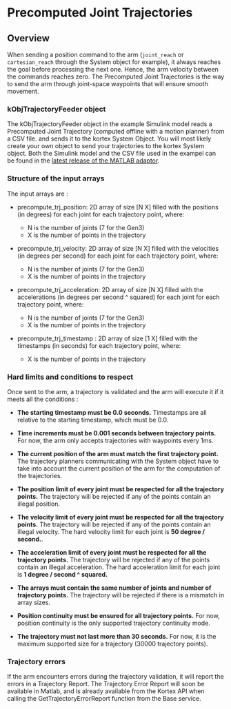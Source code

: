 # Precomputed Joint Trajectories

## Overview

When sending a position command to the arm (```joint_reach``` or ```cartesian_reach``` through the System object for example), it always reaches the goal before processing the next one. Hence, the arm velocity between the commands reaches zero.
The Precomputed Joint Trajectories is the way to send the arm through joint-space waypoints that will ensure smooth movement. 

### kObjTrajectoryFeeder object

The kObjTrajectoryFeeder object in the example Simulink model reads a Precomputed Joint Trajectory (computed offline with a motion planner) from a CSV file. and sends it to the kortex System Object. You will most likely create your own object to send your trajectories to the kortex System object. Both the Simulink model and the CSV file used in the exampel can be found in the [latest release of the MATLAB adaptor](https://artifactory.kinovaapps.com/artifactory/webapp/#/artifacts/browse/tree/General/generic-local-public/kortex/matlab/simplified_api/).

### Structure of the input arrays

The input arrays are : 

- precompute_trj_position: 2D array of size [N X] filled with the positions (in degrees) for each joint for each trajectory point, where:
    - N is the number of joints (7 for the Gen3)
    - X is the number of points in the trajectory

- precompute_trj_velocity: 2D array of size [N X] filled with the velocities (in degrees per second) for each joint for each trajectory point, where:
    - N is the number of joints (7 for the Gen3)
    - X is the number of points in the trajectory

- precompute_trj_acceleration: 2D array of size [N X] filled with the accelerations (in degrees per second ^ squared) for each joint for each trajectory point, where:
    - N is the number of joints (7 for the Gen3)
    - X is the number of points in the trajectory

- precompute_trj_timestamp : 2D array of size [1 X] filled with the timestamps (in seconds) for each trajectory point, where:
    - X is the number of points in the trajectory

### Hard limits and conditions to respect

Once sent to the arm, a trajectory is validated and the arm will execute it if it meets all the conditions : 

- **The starting timestamp must be 0.0 seconds.** Timestamps are all relative to the starting timestamp, which must be 0.0.

- **Time increments must be 0.001 seconds between trajectory points.** For now, the arm only accepts trajectories with waypoints every 1ms. 

- **The current position of the arm must match the first trajectory point.** The trajectory planners communicating with the System object have to take into account the current position of the arm for the computation of the trajectories. 

- **The position limit of every joint must be respected for all the trajectory points.** The trajectory will be rejected if any of the points contain an illegal position.

- **The velocity limit of every joint must be respected for all the trajectory points.** The trajectory will be rejected if any of the points contain an illegal velocity. The hard velocity limit for each joint is **50 degree / second.**.

- **The acceleration limit of every joint must be respected for all the trajectory points.** The trajectory will be rejected if any of the points contain an illegal acceleration. The hard acceleration limit for each joint is **1 degree / second ^ squared.**

- **The arrays must contain the same number of joints and number of trajectory points.** The trajectory will be rejected if there is a mismatch in array sizes.

- **Position continuity must be ensured for all trajectory points.** For now, position continuity is the only supported trajectory continuity mode. 

- **The trajectory must not last more than 30 seconds.** For now, it is the maximum supported size for a trajectory (30000 trajectory points).

### Trajectory errors

If the arm encounters errors during the trajectory validation, it will report the errors in a Trajectory Report. The Trajectory Error Report will soon be available in Matlab, and is already available from the Kortex API when calling the GetTrajectoryErrorReport function from the Base service. 